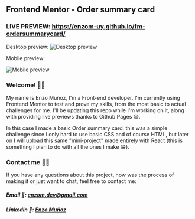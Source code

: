 ## Frontend Mentor - Order summary card

### LIVE PREVIEW: https://enzom-uy.github.io/fm-ordersummarycard/

Desktop preview:
![Desktop preview](https://i.imgur.com/O6YLzs2.png)

Mobile preview:

![Mobile preview](https://i.imgur.com/Yt7qz8q.png)
### Welcome! 👋👋
My name is Enzo Muñoz, I'm a Front-end developer. I'm currently using Frontend Mentor to test and prove my skills, from the most basic to actual challenges for me. 
I'll be updating this repo while I'm working on it, along with providing live previews thanks to Github Pages 😃.

In this case I made a basic Order summary card, this was a simple challenge since I only hard to use basic CSS and of course HTML, but later on I will upload this same "mini-project" made entirely with React (this is something I plan to do with all the ones I make 😁).
### Contact me 📩📮
If you have any questions about this project, how was the process of making it or just want to chat, feel free to contact me: 
##### Email 📧: enzom.dev@gmail.com
##### LinkedIn 📱: [Enzo Muñoz](https://www.linkedin.com/in/enzomdev/)

